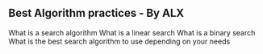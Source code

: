 Best Algorithm practices - By ALX
----------------------------------

What is a search algorithm
What is a linear search
What is a binary search
What is the best search algorithm to use depending on your needs
